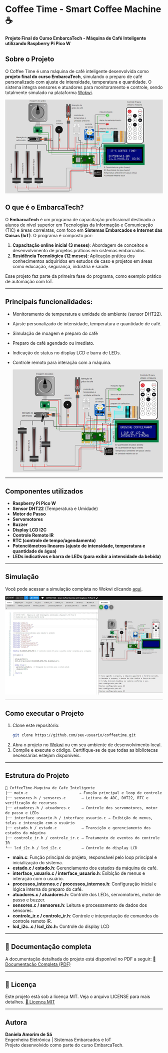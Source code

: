 # Coffee Time - Smart Coffee Machine ☕  
**Projeto Final do Curso EmbarcaTech - Máquina de Café Inteligente utilizando Raspberry Pi Pico W**  

## Sobre o Projeto  
O Coffee Time é uma máquina de café inteligente desenvolvida como **projeto final do curso EmbarcaTech**, simulando o preparo de café personalizado com ajuste de intensidade, temperatura e quantidade. O sistema integra sensores e atuadores para monitoramento e controle, sendo totalmente simulado na plataforma [Wokwi](https://wokwi.com).  

![cIRCUITO DESENVOLVIDO](media/1.JPG)

## O que é o EmbarcaTech?  
O **EmbarcaTech** é um programa de capacitação profissional destinado a alunos de nível superior em Tecnologias da Informação e Comunicação (TIC) e áreas correlatas, com foco em **Sistemas Embarcados e Internet das Coisas (IoT)**. O programa é composto por:  
1. **Capacitação online inicial (3 meses)**: Abordagem de conceitos e desenvolvimento de projetos práticos em sistemas embarcados.  
2. **Residência Tecnológica (12 meses)**: Aplicação prática dos conhecimentos adquiridos em estudos de caso e projetos em áreas como educação, segurança, indústria e saúde.  

Esse projeto faz parte da primeira fase do programa, como exemplo prático de automação com IoT.  

---

## Principais funcionalidades:
- Monitoramento de temperatura e umidade do ambiente (sensor DHT22).  
- Ajuste personalizado de intensidade, temperatura e quantidade de café.
- Simulação de moagem e preparo do café 
- Preparo de café agendado ou imediato.  
- Indicação de status no display LCD e barra de LEDs.  
- Controle remoto para interação com a máquina.

  ![cIRCUITO DESENVOLVIDO](media/5.JPG)

---

## Componentes utilizados  
- **Raspberry Pi Pico W**  
- **Sensor DHT22** (Temperatura e Umidade)  
- **Motor de Passo**  
- **Servomotores**  
- **Buzzer**  
- **Display LCD I2C**  
- **Controle Remoto IR**
- **RTC (controle de tempo/agendamento)**
- **Potenciômetros lineares (ajuste de intensidade, temperatura e quantidade de água)**
- **LEDs indicativos e barra de LEDs (para exibir a intensidade da bebida)**

---

## Simulação  
Você pode acessar a simulação completa no Wokwi clicando [aqui](https://wokwi.com/projects/422226074874479617). 

![cIRCUITO DESENVOLVIDO](media/7.JPG)

---

## Como executar o Projeto  
1. Clone este repositório:  
   ```sh
   git clone https://github.com/seu-usuario/coffeetime.git
   ```
2. Abra o projeto no [Wokwi](https://wokwi.com) ou em seu ambiente de desenvolvimento local.
3. Compile e execute o código. Certifique-se de que todas as bibliotecas necessárias estejam disponíveis.

---

## Estrutura do Projeto  
```
📂 CoffeeTime-Maquina_de_Cafe_Inteligente
├── main.c                       → Função principal e loop de controle
├── sensores.h / sensores.c       → Leitura de ADC, DHT22, RTC e verificação de recursos
├── atuadores.h / atuadores.c     → Controle dos servomotores, motor de passo e LEDs
├── interface_usuario.h / interface_usuario.c → Exibição de menus, telas e interação com o usuário
├── estado.h / estado.c           → Transição e gerenciamento dos estados da máquina
├── controle_ir.h / controle_ir.c → Tratamento de eventos do controle IR
└── lcd_i2c.h / lcd_i2c.c         → Controle do display LCD
```

- **main.c**: Função principal do projeto, responsável pelo loop principal e inicialização do sistema.
- **estado.c / estado.h**: Gerenciamento dos estados da máquina de café.
- **interface_usuario.c / interface_usuario.h**: Exibição de menus e interação com o usuário.
- **processos_internos.c / processos_internos.h**: Configuração inicial e lógica interna do preparo do café.
- **atuadores.c / atuadores.h**: Controle dos LEDs, servomotores, motor de passo e buzzer.
- **sensores.c / sensores.h**: Leitura e processamento de dados dos sensores.
- **controle_ir.c / controle_ir.h**: Controle e interpretação de comandos do controle remoto IR.
- **lcd_i2c..c / lcd_i2c.h:** Controle do display LCD

---

## 📖 Documentação completa
A documentação detalhada do projeto está disponível no PDF a seguir:
[📄 Documentação Completa (PDF)](https://github.com/daniamorimdesa/CoffeeTime-Maquina_de_Cafe_Inteligente/blob/main/PROJETO%20FINAL.pdf)

---

## 📄 Licença
Este projeto está sob a licença MIT. Veja o arquivo LICENSE para mais detalhes.
[📝 Licença MIT](https://github.com/daniamorimdesa/CoffeeTime-Maquina_de_Cafe_Inteligente/blob/main/LICENSE)

---

## Autora  
**Daniela Amorim de Sá**  
Engenheira Eletrônica | Sistemas Embarcados e IoT  
Projeto desenvolvido como parte do curso EmbarcaTech.  


